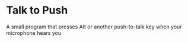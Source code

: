 Talk to Push
=====

A small program that presses Alt or another push-to-talk key when your microphone hears you
